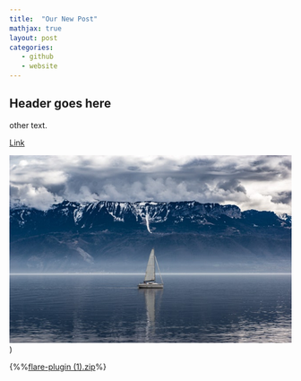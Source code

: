```yaml
---
title:  "Our New Post"
mathjax: true
layout: post
categories: 
   - github
   - website
---
```


## Header goes here

other text.

[Link]("https://childlanglab.com")

![title](/assets/boatImage.jpg))

{%%[flare-plugin (1).zip](https://github.com/eliterose8/eliterose8.github.io/files/6881860/flare-plugin.1.zip)%}

